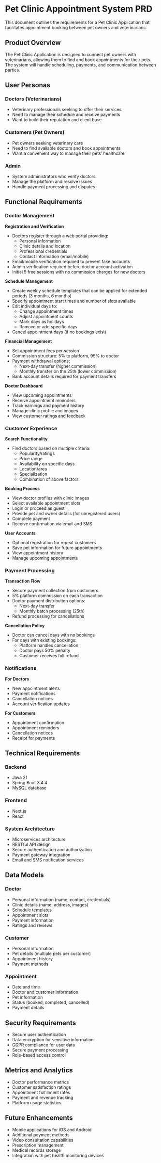 # Pet Clinic Appointment System PRD

This document outlines the requirements for a Pet Clinic Application that facilitates appointment booking between pet owners and veterinarians.

## Product Overview

The Pet Clinic Application is designed to connect pet owners with veterinarians, allowing them to find and book appointments for their pets. The system will handle scheduling, payments, and communication between parties.

## User Personas

### Doctors (Veterinarians)
- Veterinary professionals seeking to offer their services
- Need to manage their schedule and receive payments
- Want to build their reputation and client base

### Customers (Pet Owners)
- Pet owners seeking veterinary care
- Need to find available doctors and book appointments
- Want a convenient way to manage their pets' healthcare

### Admin
- System administrators who verify doctors
- Manage the platform and resolve issues
- Handle payment processing and disputes

## Functional Requirements

### Doctor Management

**Registration and Verification**
- Doctors register through a web portal providing:
  - Personal information
  - Clinic details and location
  - Professional credentials
  - Contact information (email/mobile)
- Email/mobile verification required to prevent fake accounts
- Admin verification required before doctor account activation
- Initial 5 free sessions with no commission charges for new doctors

**Schedule Management**
- Create weekly schedule templates that can be applied for extended periods (3 months, 6 months)
- Specify appointment start times and number of slots available
- Edit individual days to:
  - Change appointment times
  - Adjust appointment counts
  - Mark days as holidays
  - Remove or add specific days
- Cancel appointment days (if no bookings exist)

**Financial Management**
- Set appointment fees per session
- Commission structure: 5% to platform, 95% to doctor
- Payment withdrawal options:
  - Next-day transfer (higher commission)
  - Monthly transfer on the 25th (lower commission)
- Bank account details required for payment transfers

**Doctor Dashboard**
- View upcoming appointments
- Receive appointment reminders
- Track earnings and payment history
- Manage clinic profile and images
- View customer ratings and feedback

### Customer Experience

**Search Functionality**
- Find doctors based on multiple criteria:
  - Popularity/ratings
  - Price range
  - Availability on specific days
  - Location/area
  - Specialization
  - Combination of above factors

**Booking Process**
- View doctor profiles with clinic images
- Select available appointment slots
- Login or proceed as guest
- Provide pet and owner details (for unregistered users)
- Complete payment
- Receive confirmation via email and SMS

**User Accounts**
- Optional registration for repeat customers
- Save pet information for future appointments
- View appointment history
- Manage upcoming appointments

### Payment Processing

**Transaction Flow**
- Secure payment collection from customers
- 5% platform commission on each transaction
- Doctor payment distribution options:
  - Next-day transfer
  - Monthly batch processing (25th)
- Refund processing for cancellations

**Cancellation Policy**
- Doctor can cancel days with no bookings
- For days with existing bookings:
  - Platform handles cancellation
  - Doctor pays 50% penalty
  - Customer receives full refund

### Notifications

**For Doctors**
- New appointment alerts
- Payment notifications
- Cancellation notices
- Account verification updates

**For Customers**
- Appointment confirmation
- Appointment reminders
- Cancellation notices
- Receipt for payments

## Technical Requirements

### Backend
- Java 21
- Spring Boot 3.4.4
- MySQL database

### Frontend
- Next.js
- React

### System Architecture
- Microservices architecture
- RESTful API design
- Secure authentication and authorization
- Payment gateway integration
- Email and SMS notification services

## Data Models

### Doctor
- Personal information (name, contact, credentials)
- Clinic details (name, address, images)
- Schedule templates
- Appointment slots
- Payment information
- Ratings and reviews

### Customer
- Personal information
- Pet details (multiple pets per customer)
- Appointment history
- Payment methods

### Appointment
- Date and time
- Doctor and customer information
- Pet information
- Status (booked, completed, cancelled)
- Payment details

## Security Requirements

- Secure user authentication
- Data encryption for sensitive information
- GDPR compliance for user data
- Secure payment processing
- Role-based access control

## Metrics and Analytics

- Doctor performance metrics
- Customer satisfaction ratings
- Appointment fulfillment rates
- Payment and revenue tracking
- Platform usage statistics

## Future Enhancements

- Mobile applications for iOS and Android
- Additional payment methods
- Video consultation capabilities
- Prescription management
- Medical records storage
- Integration with pet health monitoring devices